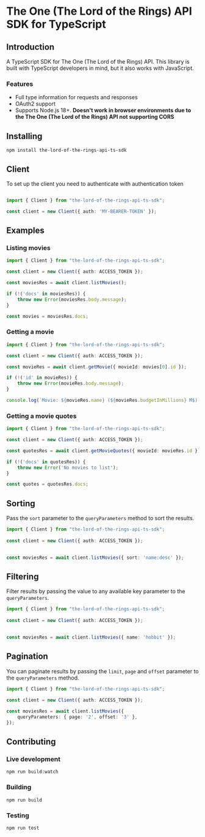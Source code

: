 # The One (The Lord of the Rings) API SDK for TypeScript

## Introduction

A TypeScript SDK for The One (The Lord of the Rings) API. This library is built with TypeScript developers in mind, but it also works with JavaScript.

### Features

- Full type information for requests and responses
- OAuth2 support
- Supports Node.js 18+. **Doesn't work in browser environments due to the The One (The Lord of the Rings) API not supporting CORS**

## Installing

```
npm install the-lord-of-the-rings-api-ts-sdk
```

## Client

To set up the client you need to authenticate with authentication token

```typescript

import { Client } from "the-lord-of-the-rings-api-ts-sdk";

const client = new Client({ auth: 'MY-BEARER-TOKEN' });
```
## Examples

### Listing movies

```typescript
import { Client } from "the-lord-of-the-rings-api-ts-sdk";

const client = new Client({ auth: ACCESS_TOKEN });

const moviesRes = await client.listMovies();

if (!('docs' in moviesRes)) {
    throw new Error(moviesRes.body.message);
}

const movies = moviesRes.docs;
```

### Getting a movie

```typescript
import { Client } from "the-lord-of-the-rings-api-ts-sdk";

const client = new Client({ auth: ACCESS_TOKEN });

const movieRes = await client.getMovie({ movieId: movies[0].id });

if (!('id' in movieRes)) {
    throw new Error(movieRes.body.message);
}

console.log(`Movie: ${movieRes.name} (${movieRes.budgetInMillions} M$)`);


```
### Getting a movie quotes

```typescript
import { Client } from "the-lord-of-the-rings-api-ts-sdk";

const client = new Client({ auth: ACCESS_TOKEN });

const quotesRes = await client.getMovieQuotes({ movieId: movieRes.id });

if (!('docs' in quotesRes)) {
    throw new Error('No movies to list');
}

const quotes = quotesRes.docs;

```

## Sorting 

Pass the `sort` parameter to the `queryParameters` method to sort the results.

```typescript   
import { Client } from "the-lord-of-the-rings-api-ts-sdk";
    
const client = new Client({ auth: ACCESS_TOKEN });

    
const moviesRes = await client.listMovies({ sort: 'name:desc' });
```

## Filtering

Filter results by passing the value to any available key parameter to the `queryParameters`.

```typescript   
import { Client } from "the-lord-of-the-rings-api-ts-sdk";
    
const client = new Client({ auth: ACCESS_TOKEN });

    
const moviesRes = await client.listMovies({ name: 'hobbit' });
```
## Pagination
You can paginate results by passing the `limit`, `page`  and `offset` parameter to the `queryParameters` method.

```typescript   
import { Client } from "the-lord-of-the-rings-api-ts-sdk";
    
const client = new Client({ auth: ACCESS_TOKEN });

const moviesRes = await client.listMovies({
    queryParameters: { page: '2', offset: '3' },
});
```

## Contributing

### Live development

```
npm run build:watch
```

### Building

```
npm run build
```

### Testing

```
npm run test
```

